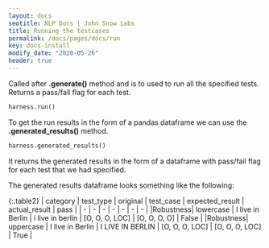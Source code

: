 ```yaml
---
layout: docs
seotitle: NLP Docs | John Snow Labs
title: Running the testcases
permalink: /docs/pages/docs/run
key: docs-install
modify_date: "2020-05-26"
header: true
---
```


<div class="main-docs" markdown="1"><div class="h3-box" markdown="1">

Called after **.generate()** method and is to used to run all the specified tests. Returns a pass/fail flag for each test.

```python 
harness.run()
```

To get the run results in the form of a pandas dataframe we can use the **.generated_results()** method.

```python 
harness.generated_results()
```

 It returns the generated results in the form of a dataframe with pass/fail flag for each test that we had specified.

 The generated results dataframe looks something like the following:

{:.table2}
| category  | test_type |  original | test_case | expected_result |  actual_result | pass |
| - | - | - | - | - | - | - |
|Robustness| lowercase | I live in Berlin | i live in berlin | [O, O, O, LOC] | [O, O, O, O] | False |
|Robustness| uppercase | I live in Berlin | I LIVE IN BERLIN | [O, O, O, LOC] | [O, O, O, LOC] | True |

</div></div>
